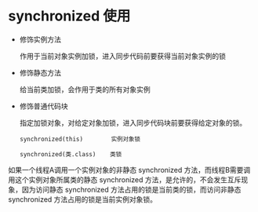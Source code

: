 # synchronized 使用

* 修饰实例方法

  作用于当前对象实例加锁，进入同步代码前要获得当前对象实例的锁

* 修饰静态方法

  给当前类加锁，会作用于类的所有对象实例

* 修饰普通代码块

  指定加锁对象，对给定对象加锁，进入同步代码块前要获得给定对象的锁。

  ```修饰代码块
  synchronized(this)        实例对象锁

  synchronized(类.class)    类锁
  ```

如果一个线程A调用一个实例对象的非静态 synchronized 方法，而线程B需要调用这个实例对象所属类的静态 synchronized 方法，是允许的，不会发生互斥现象，因为访问静态 synchronized 方法占用的锁是当前类的锁，而访问非静态 synchronized 方法占用的锁是当前实例对象锁。
